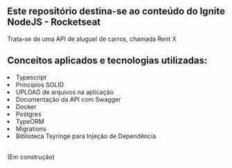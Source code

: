 <h2> Este repositório destina-se ao conteúdo do Ignite NodeJS - Rocketseat</h2>

<p>Trata-se de uma API de aluguel de carros, chamada Rent X</p>

<h2>Conceitos aplicados e tecnologias utilizadas:</h2>

<li>Typescript</li>
<li>Princípios SOLID</li>
<li>UPLOAD de arquivos na aplicação</li>
<li>Documentação da API com Swagger</li>
<li>Docker</li>
<li>Postgres</li>
<li>TypeORM</li>
<li>Migrations</li>
<li>Biblioteca Tsyringe para Injeção de Dependência</li>
</br>
<p>(Em construção)</p>



